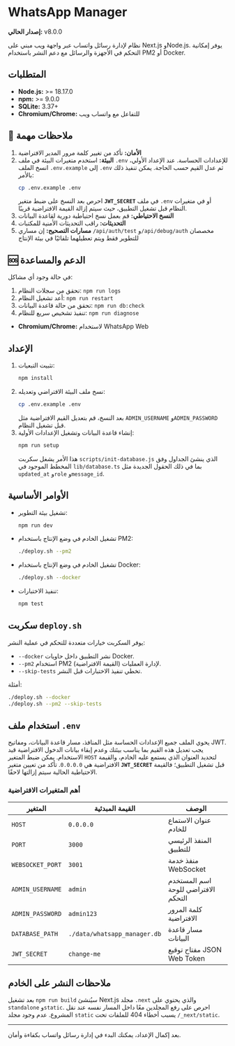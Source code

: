 # WhatsApp Manager

**إصدار الحالي:** v8.0.0

نظام لإدارة رسائل واتساب عبر واجهة ويب مبني على Next.js وNode.js. يوفر إمكانية التحكم في الأجهزة والرسائل مع دعم النشر باستخدام PM2 أو Docker.

## المتطلبات

- **Node.js:** >= 18.17.0
- **npm:** >= 9.0.0
- **SQLite:** 3.37+
- **Chromium/Chrome:** للتفاعل مع واتساب ويب

## 📝 ملاحظات مهمة

1. **الأمان:** تأكد من تغيير كلمة مرور المدير الافتراضية
2. **البيئة:** استخدم متغيرات البيئة في ملف `.env` للإعدادات الحساسة.
   عند الإعداد الأولي، انسخ الملف `.env.example` إلى `.env` ثم عدل القيم حسب الحاجة.
   يمكن تنفيذ ذلك بالأمر:
   ```bash
   cp .env.example .env
   ```
   احرص بعد النسخ على ضبط متغير **`JWT_SECRET`** في ملف `.env` أو في متغيرات النظام قبل تشغيل التطبيق،
   حيث سيتم إزالة القيمة الافتراضية قريبًا.
3. **النسخ الاحتياطي:** قم بعمل نسخ احتياطية دورية لقاعدة البيانات
4. **التحديثات:** راقب التحديثات الأمنية للمكتبات
5. **مسارات التصحيح:** إن مساري `/api/auth/test` و`/api/debug/auth` مخصصان
   للتطوير فقط ويتم تعطيلهما تلقائيًا في بيئة الإنتاج

## 🆘 الدعم والمساعدة

في حالة وجود أي مشاكل:

1. تحقق من سجلات النظام: `npm run logs`
2. أعد تشغيل النظام: `npm run restart`
3. تحقق من حالة قاعدة البيانات: `npm run db:check`
4. تنفيذ تشخيص سريع للنظام: `npm run diagnose`
- **Chromium/Chrome:** لاستخدام WhatsApp Web

## الإعداد

1. تثبيت التبعيات:
   ```bash
   npm install
   ```
2. نسخ ملف البيئة الافتراضي وتعديله:
   ```bash
   cp .env.example .env
   ```
   بعد النسخ، قم بتعديل القيم الافتراضية مثل `ADMIN_USERNAME` و`ADMIN_PASSWORD` قبل تشغيل النظام.
3. إنشاء قاعدة البيانات وتشغيل الإعدادات الأولية:
   ```bash
   npm run setup
   ```
   هذا الأمر يشغل سكربت `scripts/init-database.js` الذي ينشئ الجداول
   وفق المخطط الموجود في `lib/database.ts` بما في ذلك الحقول الجديدة
   مثل `updated_at` و`role` و`message_id`.

## الأوامر الأساسية

- تشغيل بيئة التطوير:
  ```bash
  npm run dev
  ```
- تشغيل الخادم في وضع الإنتاج باستخدام PM2:
  ```bash
  ./deploy.sh --pm2
  ```
- تشغيل الخادم في وضع الإنتاج باستخدام Docker:
  ```bash
  ./deploy.sh --docker
  ```
- تنفيذ الاختبارات:
  ```bash
  npm test
  ```

## سكربت `deploy.sh`

يوفر السكربت خيارات متعددة للتحكم في عملية النشر:

- `--docker` نشر التطبيق داخل حاويات Docker.
- `--pm2` استخدام PM2 لإدارة العمليات (القيمة الافتراضية).
- `--skip-tests` تخطي تنفيذ الاختبارات قبل النشر.

أمثلة:
```bash
./deploy.sh --docker
./deploy.sh --pm2 --skip-tests
```

## استخدام ملف `.env`

يحوي الملف جميع الإعدادات الحساسة مثل المنافذ، مسار قاعدة البيانات، ومفاتيح JWT. يجب تعديل هذه القيم بما يناسب بيئتك وعدم إبقاء بيانات الدخول الافتراضية قيد الاستخدام. يمكن ضبط المتغير `HOST` لتحديد العنوان الذي يستمع عليه الخادم، والقيمة الافتراضية هي `0.0.0.0`.
تأكد من تعيين متغير **`JWT_SECRET`** قبل تشغيل التطبيق؛ فالقيمة الاحتياطية الحالية سيتم إزالتها لاحقًا.

### أهم المتغيرات الافتراضية

| المتغير | القيمة المبدئية | الوصف |
|---------|-----------------|-------|
| `HOST` | `0.0.0.0` | عنوان الاستماع للخادم |
| `PORT` | `3000` | المنفذ الرئيسي للتطبيق |
| `WEBSOCKET_PORT` | `3001` | منفذ خدمة WebSocket |
| `ADMIN_USERNAME` | `admin` | اسم المستخدم الافتراضي للوحة التحكم |
| `ADMIN_PASSWORD` | `admin123` | كلمة المرور الافتراضية |
| `DATABASE_PATH` | `./data/whatsapp_manager.db` | مسار قاعدة البيانات |
| `JWT_SECRET` | `change-me` | مفتاح توقيع JSON Web Token |

## ملاحظات النشر على الخادم

بعد تشغيل `npm run build` سيُنشئ Next.js مجلد `.next` والذي يحتوي على `standalone` و`static`. احرص على رفع المجلدين معًا داخل المسار نفسه عند نقل المشروع. عدم وجود مجلد `static` يسبب أخطاء 404 للملفات تحت `/_next/static`.


---

بعد إكمال الإعداد، يمكنك البدء في إدارة رسائل واتساب بكفاءة وأمان.

